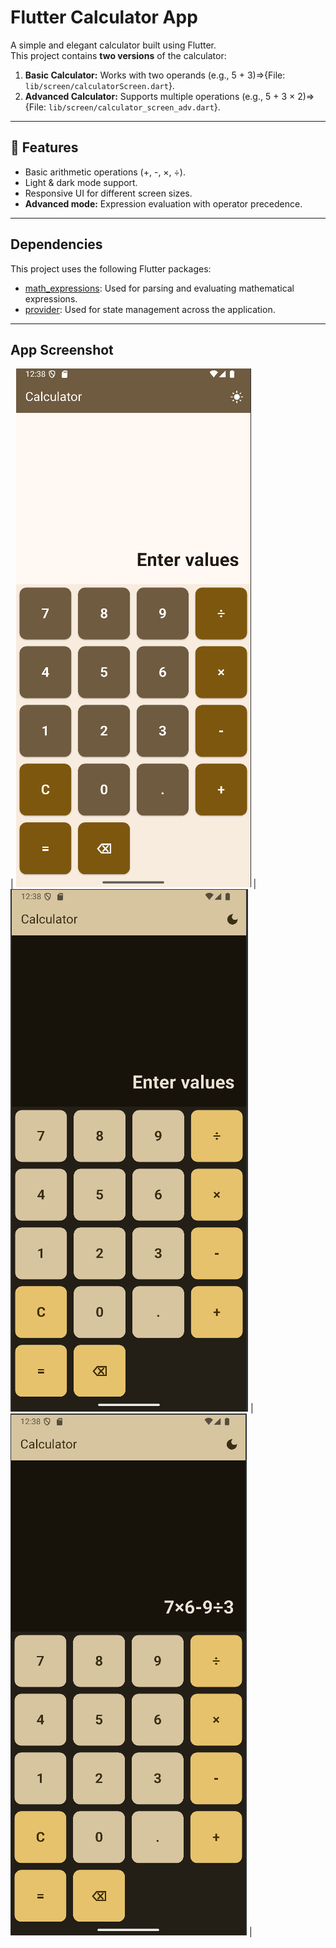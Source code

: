# Flutter Calculator App

A simple and elegant calculator built using Flutter.  
This project contains **two versions** of the calculator:
1. **Basic Calculator:** Works with two operands (e.g., 5 + 3)=>{File: `lib/screen/calculatorScreen.dart`}.
2. **Advanced Calculator:** Supports multiple operations (e.g., 5 + 3 × 2)=>{File: `lib/screen/calculator_screen_adv.dart`}.

---

## 🚀 Features
- Basic arithmetic operations (+, -, ×, ÷).
- Light & dark mode support.
- Responsive UI for different screen sizes.
- **Advanced mode:** Expression evaluation with operator precedence.

---
## Dependencies

This project uses the following Flutter packages:

- [math_expressions](https://pub.dev/packages/math_expressions): Used for parsing and evaluating mathematical expressions.
- [provider](https://pub.dev/packages/provider): Used for state management across the application.

---

## App Screenshot
| ![App light mode Screenshot](assets/lightmode.png) | ![App dark mode Screenshot](assets/darkmode.png) | ![App  Screenshot](assets/MoreThenOneOper.png) |
